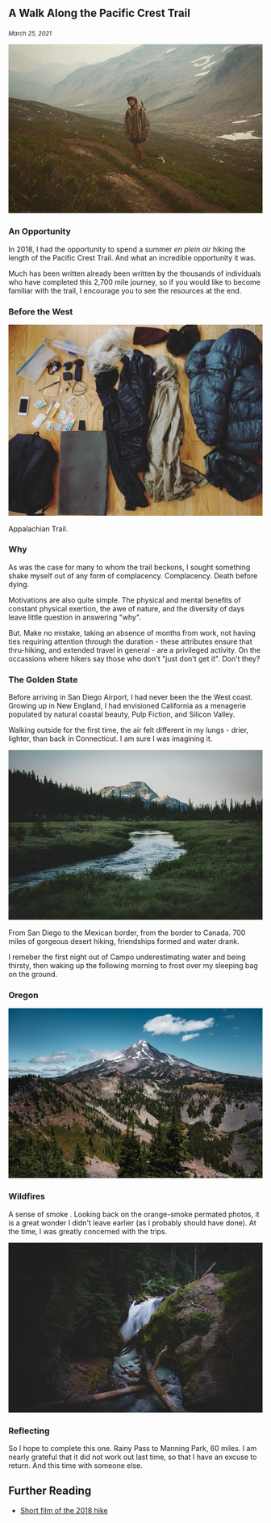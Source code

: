 [//]: # (Date)

## A Walk Along the Pacific Crest Trail

<small><i>March 25, 2021</i></small>

![](static/assets/pct/sad.jpg)

### An Opportunity

In 2018, I had the opportunity to spend a summer <i>en plein air</i> hiking the length of the Pacific Crest Trail. And what an incredible opportunity it was.

Much has been written already been written by the thousands of individuals who have completed this 2,700 mile journey, so if you would like to become familiar with the trail, I encourage you to see the resources at the end.

<!-- ![](static/assets/pct/hood1.jpg)
![](static/assets/pct/whitney.jpg) -->
<!-- ![](static/assets/pct/gear.jpg)
![](static/assets/pct/gear.jpg) -->
### Before the West

![](static/assets/pct/gear.jpg)

Appalachian Trail.

### Why

As was the case for many to whom the trail beckons, I sought something shake myself out of any form of complacency. Complacency. Death before dying.

Motivations are also quite simple. The physical and mental benefits of constant physical exertion, the awe of nature, and the diversity of days leave little question in answering "why".

But. Make no mistake, taking an absence of months from work, not having ties requiring attention through the duration - these attributes ensure that thru-hiking, and extended travel in general - are a privileged activity. On the occassions where hikers say those who don't "just don't get it". Don't they?

### The Golden State

Before arriving in San Diego Airport, I had never been the the West coast. Growing up in New England, I had envisioned California as a menagerie populated by natural coastal beauty, Pulp Fiction, and Silicon Valley.

Walking outside for the first time, the air felt different in my lungs - drier, lighter, than back in Connecticut. I am sure I was imagining it.

![](static/assets/pct/yosemite.jpg)

From San Diego to the Mexican border, from the border to Canada. 700 miles of gorgeous desert hiking, friendships formed and water drank.

I remeber the first night out of Campo underestimating water and being thirsty, then waking up the following morning to frost over my sleeping bag on the ground.

### Oregon

![](static/assets/pct/hood2.jpg)

### Wildfires

A sense of smoke . Looking back on the orange-smoke permated photos, it is a great wonder I didn't leave earlier (as I probably should have done). At the time, I was greatly concerned with the trips. 

<!-- ![picture of journal]() -->
![](static/assets/pct/cascades.jpg)

### Reflecting

So I hope to complete this one. Rainy Pass to Manning Park, 60 miles. I am nearly grateful that it did not work out last time, so that I have an excuse to return. And this time with someone else.

## Further Reading

- <a href="#"><span>Short film of the 2018 hike</span></a>
<!-- -  -->